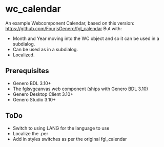 # wc_calendar
An example Webcomponent Calendar, based on this version: https://github.com/FourjsGenero/fgl_calendar
But with:
* Month and Year moving into the WC object and so it can be used in a subdialog.
* Can be used as in a subdialog.
* Localized.

## Prerequisites

* Genero BDL 3.10+
* The fglsvgcanvas web component (ships with Genero BDL 3.10)
* Genero Desktop Client 3.10+
* Genero Studio 3.10+

## ToDo

* Switch to using LANG for the language to use
* Localize the .per
* Add in styles switches as per the original fgl_calendar
